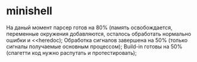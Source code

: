 # minishell

На даный момент парсер готов на 80% (память освобождается, переменные окружения добавляются, осталось обработать нормально ошибки и <<heredoc);
Обработка сигналов завершена на 50% (только сигналы получаемые основным процессом);
Build-in готовы на 50% (спагетти код нужно распутать и протестировать);

